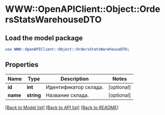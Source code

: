 # WWW::OpenAPIClient::Object::OrdersStatsWarehouseDTO

## Load the model package
```perl
use WWW::OpenAPIClient::Object::OrdersStatsWarehouseDTO;
```

## Properties
Name | Type | Description | Notes
------------ | ------------- | ------------- | -------------
**id** | **int** | Идентификатор склада. | [optional] 
**name** | **string** | Название склада. | [optional] 

[[Back to Model list]](../README.md#documentation-for-models) [[Back to API list]](../README.md#documentation-for-api-endpoints) [[Back to README]](../README.md)


